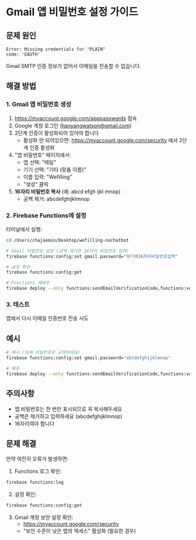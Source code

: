 # Gmail 앱 비밀번호 설정 가이드

## 문제 원인
```
Error: Missing credentials for "PLAIN"
code: 'EAUTH'
```
Gmail SMTP 인증 정보가 없어서 이메일을 전송할 수 없습니다.

## 해결 방법

### 1. Gmail 앱 비밀번호 생성

1. https://myaccount.google.com/apppasswords 접속
2. Google 계정 로그인 (hanyangwatson@gmail.com)
3. 2단계 인증이 활성화되어 있어야 합니다
   - 활성화 안 되어있으면: https://myaccount.google.com/security 에서 2단계 인증 활성화
4. "앱 비밀번호" 페이지에서:
   - 앱 선택: "메일"
   - 기기 선택: "기타 (맞춤 이름)"
   - 이름 입력: "Wefilling"
   - "생성" 클릭
5. **16자리 비밀번호 복사** (예: abcd efgh ijkl mnop)
   - 공백 제거: abcdefghijklmnop

### 2. Firebase Functions에 설정

터미널에서 실행:

```bash
cd /Users/chajaemin/Desktop/wefilling-nochatbot

# Gmail 비밀번호 설정 (공백 제거한 16자리 비밀번호 입력)
firebase functions:config:set gmail.password="여기에16자리비밀번호입력"

# 설정 확인
firebase functions:config:get

# Functions 재배포
firebase deploy --only functions:sendEmailVerificationCode,functions:verifyEmailCode
```

### 3. 테스트

앱에서 다시 이메일 인증번호 전송 시도

## 예시

```bash
# 예시 (실제 비밀번호로 교체하세요)
firebase functions:config:set gmail.password="abcdefghijklmnop"

# 배포
firebase deploy --only functions:sendEmailVerificationCode,functions:verifyEmailCode
```

## 주의사항

- 앱 비밀번호는 한 번만 표시되므로 꼭 복사해두세요
- 공백은 제거하고 입력하세요 (abcdefghijklmnop)
- 16자리여야 합니다

## 문제 해결

만약 여전히 오류가 발생하면:

1. Functions 로그 확인:
```bash
firebase functions:log
```

2. 설정 확인:
```bash
firebase functions:config:get
```

3. Gmail 계정 보안 설정 확인:
   - https://myaccount.google.com/security
   - "보안 수준이 낮은 앱의 액세스" 활성화 (필요한 경우)






